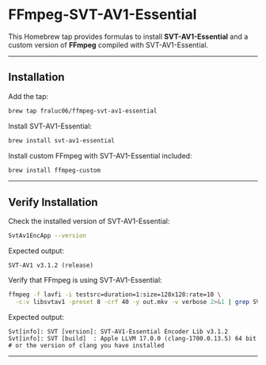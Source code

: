 # FFmpeg-SVT-AV1-Essential

This Homebrew tap provides formulas to install **SVT-AV1-Essential** and a custom version of **FFmpeg** compiled with SVT-AV1-Essential.

---

## Installation

Add the tap:

```bash
brew tap fraluc06/ffmpeg-svt-av1-essential
````

Install SVT-AV1-Essential:

```bash
brew install svt-av1-essential
```

Install custom FFmpeg with SVT-AV1-Essential included:

```bash
brew install ffmpeg-custom
```

---

## Verify Installation

Check the installed version of SVT-AV1-Essential:

```bash
SvtAv1EncApp --version
```

Expected output:

```
SVT-AV1 v3.1.2 (release)
```

Verify that FFmpeg is using SVT-AV1-Essential:

```bash
ffmpeg -f lavfi -i testsrc=duration=1:size=128x128:rate=10 \
  -c:v libsvtav1 -preset 8 -crf 40 -y out.mkv -v verbose 2>&1 | grep SVT && rm -rf out.mkv
  ```
Expected output:
```
Svt[info]: SVT [version]: SVT-AV1-Essential Encoder Lib v3.1.2
Svt[info]: SVT [build]  : Apple LLVM 17.0.0 (clang-1700.0.13.5) 64 bit # or the version of clang you have installed
```

---